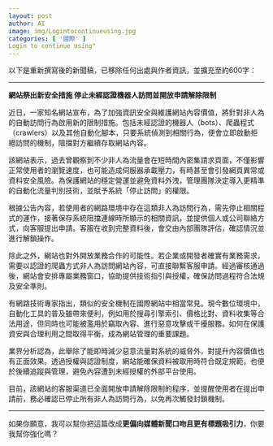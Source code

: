 ```yaml
---
layout: post
author: AI
image: img/Logintocontinueusing.jpg
categories: [ '國際' ]
Login to continue using"
---
```

以下是重新撰寫後的新聞稿，已移除任何出處與作者資訊，並擴充至約600字：  

---

**網站祭出新安全措施 停止未經認證機器人訪問並開放申請解除限制**  

近日，一家知名網站宣布，為了加強資訊安全與維護網站內容價值，將針對非人為的自動訪問行為啟用新的限制措施。包括未經認證的機器人（bots）、爬蟲程式（crawlers）以及其他自動化腳本，只要系統偵測到相關行為，便會立即啟動拒絕訪問的機制，阻擋對方繼續存取網站內容。  

該網站表示，過去曾觀察到不少非人為流量會在短時間內密集請求頁面，不僅影響正常使用者的瀏覽速度，也可能造成伺服器承載壓力，有時甚至會引發網頁異常或資料安全風險。為保護網站的穩定營運並避免資料外洩，管理團隊決定導入更精準的自動化流量判別技術，並賦予系統「停止訪問」的權限。  

根據公告內容，若使用者的網路環境中存在這類非人為訪問行為，需先停止相關程式的運作，接著保存系統阻擋連線時所顯示的相關資訊，並提供個人或公司聯絡方式，向客服提出申請。客服在收到完整資料後，會交由內部團隊評估，確認情況並進行解鎖操作。  

除此之外，網站也對外開放業務合作的可能性。若企業或開發者確實有業務需求，需要以認證的爬蟲方式非人為訪問網站內容，可直接聯繫客服申請。經過審核通過後，網站會安排專屬業務窗口，協助提供技術指引與授權，確保訪問過程符合法規及安全準則。  

有網路技術專家指出，類似的安全機制在國際網站中相當常見。現今數位環境中，自動化工具的普及雖帶來便利，例如用於搜尋引擎索引、價格比對、資料收集等合法用途，但同時也可能被濫用於竊取內容、進行惡意攻擊或干擾服務。如何在保護資安與合理利用之間取得平衡，成為網站管理的重要課題。  

業界分析認為，此舉除了能即時減少惡意流量對系統的威脅外，對提升內容價值也有正面效果。透過授權與認證制度，網站能確保資料被取用時符合既定規範，也便於後續追蹤與管理，避免內容遭到未經授權的外部平台使用。  

目前，該網站的客服渠道已全面開放申請解除限制的程序，並提醒使用者在提出申請前，務必確認已停止所有非人為訪問行為，以免再次觸發封鎖機制。  

---

如果你願意，我可以幫你把這篇改成**更偏向媒體新聞口吻且更有標題吸引力**，你要我幫你強化嗎？